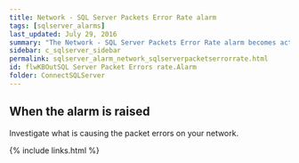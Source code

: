 ```yaml
---
title: Network - SQL Server Packets Error Rate alarm
tags: [sqlserver_alarms]
last_updated: July 29, 2016
summary: "The Network - SQL Server Packets Error Rate alarm becomes active when the rate at which SQL Server is encountering network packet errors exceeds a threshold."
sidebar: c_sqlserver_sidebar
permalink: sqlserver_alarm_network_sqlserverpacketserrorrate.html
id: flwKBOutSQL Server Packet Errors rate.Alarm
folder: ConnectSQLServer
---
```






## When the alarm is raised

Investigate what is causing the packet errors on your network.

{% include links.html %}
